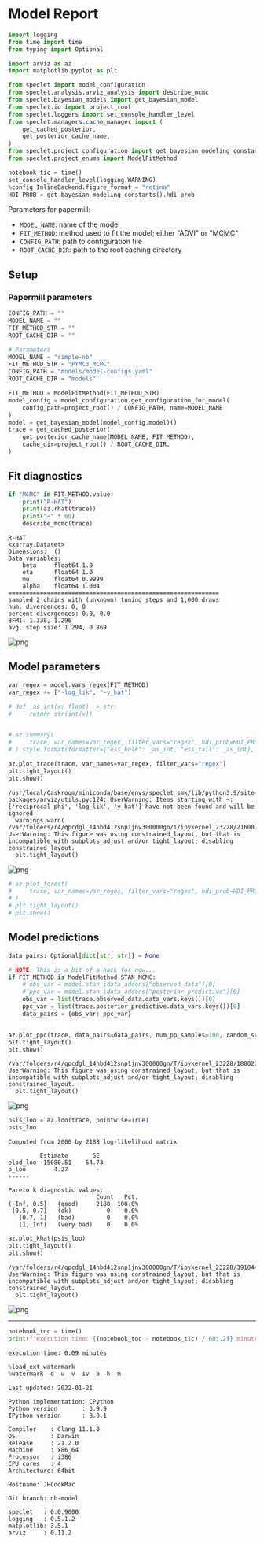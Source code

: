 # Model Report

```python
import logging
from time import time
from typing import Optional

import arviz as az
import matplotlib.pyplot as plt

from speclet import model_configuration
from speclet.analysis.arviz_analysis import describe_mcmc
from speclet.bayesian_models import get_bayesian_model
from speclet.io import project_root
from speclet.loggers import set_console_handler_level
from speclet.managers.cache_manager import (
    get_cached_posterior,
    get_posterior_cache_name,
)
from speclet.project_configuration import get_bayesian_modeling_constants
from speclet.project_enums import ModelFitMethod
```

```python
notebook_tic = time()
set_console_handler_level(logging.WARNING)
%config InlineBackend.figure_format = "retina"
HDI_PROB = get_bayesian_modeling_constants().hdi_prob
```

Parameters for papermill:

- `MODEL_NAME`: name of the model
- `FIT_METHOD`: method used to fit the model; either "ADVI" or "MCMC"
- `CONFIG_PATH`: path to configuration file
- `ROOT_CACHE_DIR`: path to the root caching directory

## Setup

### Papermill parameters

```python
CONFIG_PATH = ""
MODEL_NAME = ""
FIT_METHOD_STR = ""
ROOT_CACHE_DIR = ""
```

```python
# Parameters
MODEL_NAME = "simple-nb"
FIT_METHOD_STR = "PYMC3_MCMC"
CONFIG_PATH = "models/model-configs.yaml"
ROOT_CACHE_DIR = "models"
```

```python
FIT_METHOD = ModelFitMethod(FIT_METHOD_STR)
model_config = model_configuration.get_configuration_for_model(
    config_path=project_root() / CONFIG_PATH, name=MODEL_NAME
)
model = get_bayesian_model(model_config.model)()
trace = get_cached_posterior(
    get_posterior_cache_name(MODEL_NAME, FIT_METHOD),
    cache_dir=project_root() / ROOT_CACHE_DIR,
)
```

## Fit diagnostics

```python
if "MCMC" in FIT_METHOD.value:
    print("R-HAT")
    print(az.rhat(trace))
    print("=" * 60)
    describe_mcmc(trace)
```

    R-HAT
    <xarray.Dataset>
    Dimensions:  ()
    Data variables:
        beta     float64 1.0
        eta      float64 1.0
        mu       float64 0.9999
        alpha    float64 1.004
    ============================================================
    sampled 2 chains with (unknown) tuning steps and 1,000 draws
    num. divergences: 0, 0
    percent divergences: 0.0, 0.0
    BFMI: 1.338, 1.296
    avg. step size: 1.294, 0.869

![png](simple-nb_PYMC3_MCMC_files/simple-nb_PYMC3_MCMC_10_1.png)

## Model parameters

```python
var_regex = model.vars_regex(FIT_METHOD)
var_regex += ["~log_lik", "~y_hat"]
```

```python
# def _as_int(x: float) -> str:
#     return str(int(x))


# az.summary(
#     trace, var_names=var_regex, filter_vars="regex", hdi_prob=HDI_PROB
# ).style.format(formatter={"ess_bulk": _as_int, "ess_tail": _as_int}, precision=2)
```

```python
az.plot_trace(trace, var_names=var_regex, filter_vars="regex")
plt.tight_layout()
plt.show()
```

    /usr/local/Caskroom/miniconda/base/envs/speclet_smk/lib/python3.9/site-packages/arviz/utils.py:124: UserWarning: Items starting with ~: ['reciprocal_phi', 'log_lik', 'y_hat'] have not been found and will be ignored
      warnings.warn(
    /var/folders/r4/qpcdgl_14hbd412snp1jnv300000gn/T/ipykernel_23228/2160019948.py:2: UserWarning: This figure was using constrained_layout, but that is incompatible with subplots_adjust and/or tight_layout; disabling constrained_layout.
      plt.tight_layout()

![png](simple-nb_PYMC3_MCMC_files/simple-nb_PYMC3_MCMC_14_1.png)

```python
# az.plot_forest(
#     trace, var_names=var_regex, filter_vars="regex", hdi_prob=HDI_PROB, combined=True
# )
# plt.tight_layout()
# plt.show()
```

## Model predictions

```python
data_pairs: Optional[dict[str, str]] = None

# NOTE: This is a bit of a hack for now...
if FIT_METHOD is ModelFitMethod.STAN_MCMC:
    # obs_var = model.stan_idata_addons["observed_data"][0]
    # ppc_var = model.stan_idata_addons["posterior_predictive"][0]
    obs_var = list(trace.observed_data.data_vars.keys())[0]
    ppc_var = list(trace.posterior_predictive.data_vars.keys())[0]
    data_pairs = {obs_var: ppc_var}


az.plot_ppc(trace, data_pairs=data_pairs, num_pp_samples=100, random_seed=123)
plt.tight_layout()
plt.show()
```

    /var/folders/r4/qpcdgl_14hbd412snp1jnv300000gn/T/ipykernel_23228/1880208410.py:13: UserWarning: This figure was using constrained_layout, but that is incompatible with subplots_adjust and/or tight_layout; disabling constrained_layout.
      plt.tight_layout()

![png](simple-nb_PYMC3_MCMC_files/simple-nb_PYMC3_MCMC_17_1.png)

```python
psis_loo = az.loo(trace, pointwise=True)
psis_loo
```

    Computed from 2000 by 2188 log-likelihood matrix

             Estimate       SE
    elpd_loo -15080.51    54.73
    p_loo        4.27        -
    ------

    Pareto k diagnostic values:
                             Count   Pct.
    (-Inf, 0.5]   (good)     2188  100.0%
     (0.5, 0.7]   (ok)          0    0.0%
       (0.7, 1]   (bad)         0    0.0%
       (1, Inf)   (very bad)    0    0.0%

```python
az.plot_khat(psis_loo)
plt.tight_layout()
plt.show()
```

    /var/folders/r4/qpcdgl_14hbd412snp1jnv300000gn/T/ipykernel_23228/3910446358.py:2: UserWarning: This figure was using constrained_layout, but that is incompatible with subplots_adjust and/or tight_layout; disabling constrained_layout.
      plt.tight_layout()

![png](simple-nb_PYMC3_MCMC_files/simple-nb_PYMC3_MCMC_19_1.png)

---

```python
notebook_toc = time()
print(f"execution time: {(notebook_toc - notebook_tic) / 60:.2f} minutes")
```

    execution time: 0.09 minutes

```python
%load_ext watermark
%watermark -d -u -v -iv -b -h -m
```

    Last updated: 2022-01-21

    Python implementation: CPython
    Python version       : 3.9.9
    IPython version      : 8.0.1

    Compiler    : Clang 11.1.0
    OS          : Darwin
    Release     : 21.2.0
    Machine     : x86_64
    Processor   : i386
    CPU cores   : 4
    Architecture: 64bit

    Hostname: JHCookMac

    Git branch: nb-model

    speclet   : 0.0.9000
    logging   : 0.5.1.2
    matplotlib: 3.5.1
    arviz     : 0.11.2
